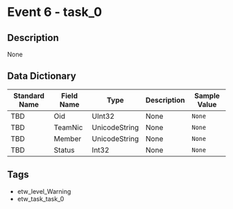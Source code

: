 # Event 6 - task_0

## Description
None

## Data Dictionary
|Standard Name|Field Name|Type|Description|Sample Value|
|---|---|---|---|---|
|TBD|Oid|UInt32|None|`None`|
|TBD|TeamNic|UnicodeString|None|`None`|
|TBD|Member|UnicodeString|None|`None`|
|TBD|Status|Int32|None|`None`|

## Tags
* etw_level_Warning
* etw_task_task_0